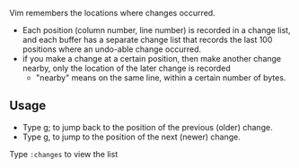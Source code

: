 
Vim remembers the locations where changes occurred. 
- Each position (column number, line number) is recorded in a change list, and each buffer has a separate change list that records the last 100 positions where an undo-able change occurred.
- if you make a change at a certain position, then make another change nearby, only the location of the later change is recorded 
    - "nearby" means on the same line, within a certain number of bytes.

## Usage
- Type g; to jump back to the position of the previous (older) change.
- Type g, to jump to the position of the next (newer) change.

Type `:changes` to view the list

